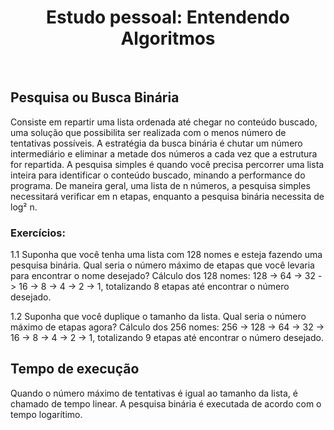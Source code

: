 <h1 align="center">
  Estudo pessoal: Entendendo Algoritmos
</h1>

</br>

## Pesquisa ou Busca Binária
Consiste em repartir uma lista ordenada até chegar no conteúdo buscado, uma solução que possibilita ser realizada com o menos número de tentativas possíveis. A estratégia da busca binária é chutar um número intermediário e eliminar a metade dos números a cada vez que a estrutura for repartida.
A pesquisa simples é quando você precisa percorrer uma lista inteira para identificar o conteúdo buscado, minando a performance do programa. De maneira geral, uma lista de n números, a pesquisa simples necessitará verificar em n etapas, enquanto a pesquisa binária necessita de log² n. 

### Exercícios:
1.1 Suponha que você tenha uma lista com 128 nomes e esteja fazendo uma pesquisa binária. Qual seria o número máximo de etapas que você levaria para encontrar o nome desejado?
Cálculo dos 128 nomes: 128 -> 64 -> 32 -> 16 -> 8 -> 4 -> 2 -> 1, totalizando 8 etapas até encontrar o número desejado.

1.2 Suponha que você duplique o tamanho da lista. Qual seria o número máximo de etapas agora?
Cálculo dos 256 nomes: 256 -> 128 -> 64 -> 32 -> 16 -> 8 -> 4 -> 2 -> 1, totalizando 9 etapas até encontrar o número desejado.

## Tempo de execução
Quando o número máximo de tentativas é igual ao tamanho da lista, é chamado de tempo linear. A pesquisa binária é executada de acordo com o tempo logarítimo.
</br>